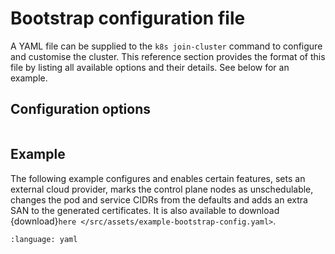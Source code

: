 # Bootstrap configuration file

A YAML file can be supplied to the `k8s join-cluster` command to configure and
customise the cluster. This reference section provides the format of this file
by listing all available options and their details. See below for an example.

## Configuration options

```{include} /src/_parts/bootstrap_config.md
```


## Example

The following example configures and enables certain features, sets an external
cloud provider, marks the control plane nodes as unschedulable, changes the pod
and service CIDRs from the defaults and adds an extra SAN to the generated
certificates. It is also available to download {download}`here
</src/assets/example-bootstrap-config.yaml>`.

```{literalinclude} /src/assets/example-bootstrap-config.yaml
:language: yaml
```

<!-- LINKS -->
[example-config]: /src/assets/example-bootstrap-config.yaml
